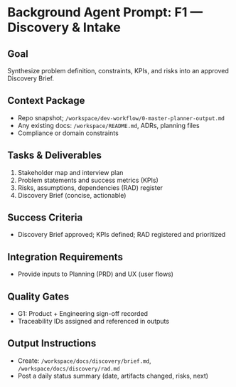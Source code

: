 # Background Agent Prompt: F1 — Discovery & Intake

## Goal
Synthesize problem definition, constraints, KPIs, and risks into an approved Discovery Brief.

## Context Package
- Repo snapshot; `/workspace/dev-workflow/0-master-planner-output.md`
- Any existing docs: `/workspace/README.md`, ADRs, planning files
- Compliance or domain constraints

## Tasks & Deliverables
1. Stakeholder map and interview plan
2. Problem statements and success metrics (KPIs)
3. Risks, assumptions, dependencies (RAD) register
4. Discovery Brief (concise, actionable)

## Success Criteria
- Discovery Brief approved; KPIs defined; RAD registered and prioritized

## Integration Requirements
- Provide inputs to Planning (PRD) and UX (user flows)

## Quality Gates
- G1: Product + Engineering sign-off recorded
- Traceability IDs assigned and referenced in outputs

## Output Instructions
- Create: `/workspace/docs/discovery/brief.md`, `/workspace/docs/discovery/rad.md`
- Post a daily status summary (date, artifacts changed, risks, next)
